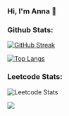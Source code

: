 ### Hi, I'm Anna 👋

### Github Stats:
[![GitHub Streak](https://streak-stats.demolab.com/?user=AnnaSmelova)](https://git.io/streak-stats)

[![Top Langs](https://github-readme-stats.vercel.app/api/top-langs/?username=AnnaSmelova)](https://github.com/AnnaSmelova/github-readme-stats) 

### Leetcode Stats:
![Leetcode Stats](https://leetcard.jacoblin.cool/AnnaSmelova?cache=0)

![](https://komarev.com/ghpvc/?username=AnnaSmelova&color=038557)

<!--
**AnnaSmelova/AnnaSmelova** is a ✨ _special_ ✨ repository because its `README.md` (this file) appears on your GitHub profile.

Here are some ideas to get you started:

- 🔭 I’m currently working on ...
- 🌱 I’m currently learning ...
- 👯 I’m looking to collaborate on ...
- 🤔 I’m looking for help with ...
- 💬 Ask me about ...
- 📫 How to reach me: ...
- 😄 Pronouns: ...
- ⚡ Fun fact: ...
-->
